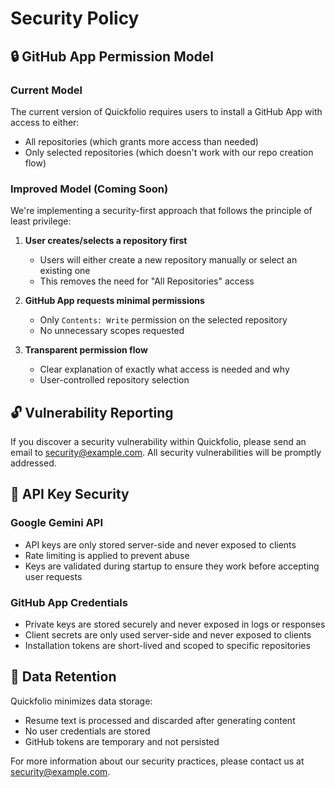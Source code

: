 # Security Policy

## 🔒 GitHub App Permission Model

### Current Model
The current version of Quickfolio requires users to install a GitHub App with access to either:
- All repositories (which grants more access than needed)
- Only selected repositories (which doesn't work with our repo creation flow)

### Improved Model (Coming Soon)
We're implementing a security-first approach that follows the principle of least privilege:

1. **User creates/selects a repository first**
   - Users will either create a new repository manually or select an existing one
   - This removes the need for "All Repositories" access

2. **GitHub App requests minimal permissions**
   - Only `Contents: Write` permission on the selected repository
   - No unnecessary scopes requested

3. **Transparent permission flow**
   - Clear explanation of exactly what access is needed and why
   - User-controlled repository selection

## 🔓 Vulnerability Reporting

If you discover a security vulnerability within Quickfolio, please send an email to [security@example.com](mailto:security@example.com). All security vulnerabilities will be promptly addressed.

## 🔑 API Key Security

### Google Gemini API
- API keys are only stored server-side and never exposed to clients
- Rate limiting is applied to prevent abuse
- Keys are validated during startup to ensure they work before accepting user requests

### GitHub App Credentials
- Private keys are stored securely and never exposed in logs or responses
- Client secrets are only used server-side and never exposed to clients
- Installation tokens are short-lived and scoped to specific repositories

## 📄 Data Retention

Quickfolio minimizes data storage:
- Resume text is processed and discarded after generating content
- No user credentials are stored
- GitHub tokens are temporary and not persisted

For more information about our security practices, please contact us at [security@example.com](mailto:security@example.com).
